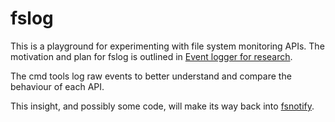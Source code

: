 # fslog

This is a playground for experimenting with file system monitoring APIs. The motivation and plan for fslog is outlined in [Event logger for research](https://github.com/fsnotify/fsnotify/issues/23).

The cmd tools log raw events to better understand and compare the behaviour of each API. 

This insight, and possibly some code, will make its way back into [fsnotify](https://github.com/fsnotify/fsnotify).

